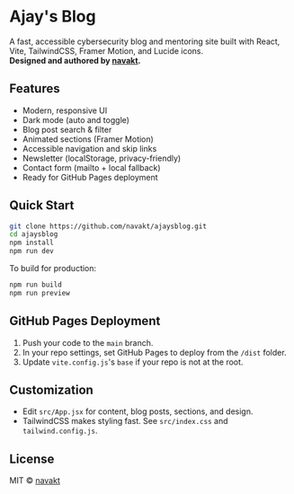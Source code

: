 # Ajay's Blog

A fast, accessible cybersecurity blog and mentoring site built with React, Vite, TailwindCSS, Framer Motion, and Lucide icons.  
**Designed and authored by [navakt](https://github.com/navakt).**

## Features

- Modern, responsive UI
- Dark mode (auto and toggle)
- Blog post search & filter
- Animated sections (Framer Motion)
- Accessible navigation and skip links
- Newsletter (localStorage, privacy-friendly)
- Contact form (mailto + local fallback)
- Ready for GitHub Pages deployment

## Quick Start

```sh
git clone https://github.com/navakt/ajaysblog.git
cd ajaysblog
npm install
npm run dev
```

To build for production:

```sh
npm run build
npm run preview
```

## GitHub Pages Deployment

1. Push your code to the `main` branch.
2. In your repo settings, set GitHub Pages to deploy from the `/dist` folder.
3. Update `vite.config.js`'s `base` if your repo is not at the root.

## Customization

- Edit `src/App.jsx` for content, blog posts, sections, and design.
- TailwindCSS makes styling fast. See `src/index.css` and `tailwind.config.js`.

## License

MIT © [navakt](https://github.com/navakt)